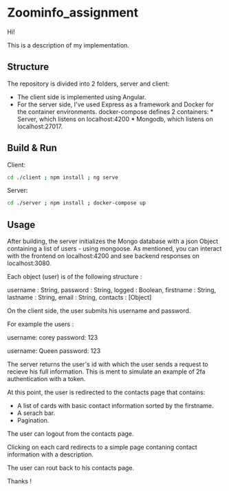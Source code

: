 # Zoominfo_assignment

Hi!

This is a description of my implementation.

## Structure

The repository is divided into 2 folders, server and client:

*  The client side is implemented using Angular.
*  For the server side, 
   I've used Express as a framework and Docker for the container environments.
   docker-compose defines 2 containers:
         *  Server, which listens on localhost:4200
         *  Mongodb, which listens on localhost:27017.

## Build & Run

   Client: 

   ```bash
   cd ./client ; npm install ; ng serve
   ```
   Server: 

   ```bash
   cd ./server ; npm install ; docker-compose up
   ```

## Usage

After building, the server initializes the Mongo database with a json Object containing a list of users - using mongoose.
As mentioned, you can interact with the frontend on localhost:4200 and see backend responses on localhost:3080.

Each object (user) is of the following structure : 

   username : String,
   password : String,
   logged : Boolean,
   firstname : String, 
   lastname : String, 
   email : String,
   contacts : [Object]
   
On the client side, the user submits his username and password. 

For example the users :
   
   username: corey
   password: 123
   
   username: Queen
   password: 123
   
The server returns the user's id with which the user sends a request to
recieve his full information. This is ment to simulate an example of 2fa authentication with a token.

At this point, the user is redirected to the contacts page that contains:

*  A list of cards with basic contact information sorted by the firstname.
*  A serach bar.
*  Pagination.

The user can logout from the contacts page.

Clicking on each card redirects to a simple page 
contaning contact information with a description.

The user can rout back to his contacts page.


Thanks !

